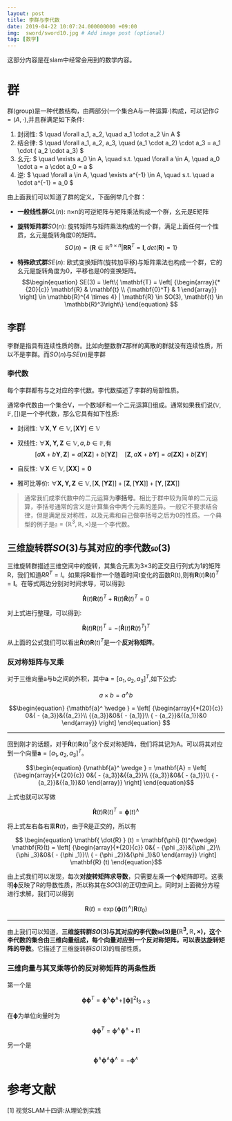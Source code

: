 ```yaml
---
layout: post
title: 李群与李代数
date: 2019-04-22 10:07:24.000000000 +09:00
img:  sword/sword10.jpg # Add image post (optional)
tag: [数学]
---
```


这部分内容是在slam中经常会用到的数学内容。

# 群
群(group)是一种代数结构，由两部分(一个集合A与一种运算$\cdot$)构成，可以记作$G=(A, \cdot)$,并且群满足如下条件:
1. 封闭性:     $ \quad \forall a_1, a_2, \quad a_1 \cdot a_2 \in A $
2. 结合律:     $ \quad \forall a_1, a_2, a_3, \quad (a_1 \cdot a_2) \cdot a_3 = a_1 \cdot ( a_2 \cdot a_3) $
3. 幺元:       $ \quad \exists a_0 \in A, \quad s.t. \quad \forall a \in A, \quad a_0 \cdot a = a \cdot a_0 = a $
4. 逆:        $ \quad \forall a \in A, \quad \exists a^{-1} \in A, \quad s.t. \quad a \cdot a^{-1} = a_0 $

由上面我们可以知道了群的定义，下面例举几个群：
- **一般线性群**$GL(n)$: n×n的可逆矩阵与矩阵乘法构成一个群，幺元是E矩阵

- **旋转矩阵群**$SO(n)$: 旋转矩阵与矩阵乘法构成的一个群，满足上面任何一个性质，幺元是旋转角度0的矩阵。
$$\begin{equation} SO(n) = \{ \mathbf{R} \in \mathbb{R}^{n \times n} | \mathbf{R R}^T = \mathbf{I}, det(\mathbf{R})=1 \} \end{equation}$$

- **特殊欧式群**$SE(n)$: 欧式变换矩阵(旋转加平移)与矩阵乘法也构成一个群，它的幺元是旋转角度为0，平移也是0的变换矩阵。
$$\begin{equation} SE(3) = \left\{ \mathbf{T} = \left[ {\begin{array}{*{20}{c}} \mathbf{R} & \mathbf{t} \\ {\mathbf{0}^T} & 1 \end{array}} \right]  \in \mathbb{R}^{4 \times 4} | \mathbf{R} \in SO(3), \mathbf{t} \in \mathbb{R}^3\right\} \end{equation} $$

## 李群
李群是指具有连续性质的群。比如向整数群Z那样的离散的群就没有连续性质，所以不是李群。而$SO(n)$与$SE(n)$是李群

### 李代数
每个李群都有与之对应的李代数。李代数描述了李群的局部性质。

通常李代数由一个集合V，一个数域F和一个二元运算[]组成。通常如果我们说$(\mathbb{V}, \mathbb{F}, [])$是一个李代数，那么它具有如下性质:
- 封闭性: $\forall \mathbf{X}, \mathbf{Y} \in \mathbb{V}, [\mathbf{X} \mathbf{Y}] \in \mathbb{V}$

- 双线性: $\forall \mathbf{X,Y,Z} \in \mathbb{V}, a,b \in \mathbb{F},$有
$$[a\mathbf{X}+b\mathbf{Y}, \mathbf{Z}] = a[\mathbf{X}\mathbf{Z}] + b [ \mathbf{Y} \mathbf{Z} ] \quad [\mathbf{Z}, a \mathbf{X}+b\mathbf{Y}] = a [\mathbf{Z} \mathbf{X} ]+ b [\mathbf{ZY}]$$

- 自反性: $\forall \mathbf{X} \in \mathbb{V}, [\mathbf{X} \mathbf{X}] = \mathbf{0}$

- 雅可比等价: $\forall \mathbf{X,Y,Z} \in \mathbb{V}, [\mathbf{X}, [\mathbf{YZ}] ] + [\mathbf{Z}, [\mathbf{YX}] ] + [\mathbf{Y}, [\mathbf{ZX}]]$

> 通常我们成李代数中的二元运算为**李括号**。相比于群中较为简单的二元运算，李括号通常的含义是计算集合中两个元素的差异。一般它不要求结合律，但是满足反对称性，以及元素和自己做李括号之后为0的性质。一个典型的例子是$\mathfrak{g} = (\mathbb{R}^3, \mathbb{R}, \times)$是一个李代数。

## 三维旋转群$SO(3)$与其对应的李代数$\mathfrak{so}(3)$
三维旋转群描述三维空间中的旋转，其集合元素为3×3的正交且行列式为1的矩阵R，我们知道$RR^T=I$。如果将R看作一个随着时间t变化的函数R(t),则有$\mathbf{R}(t) \mathbf{R}(t) ^T = \mathbf{I}$。在等式两边分别对时间求导，可以得到:

$$ \begin{equation} \mathbf{\dot{R}} (t) \mathbf{R} {(t)^T} + \mathbf{R} (t) \mathbf{\dot{R}} {(t)^T} = 0 \end{equation} $$

对上式进行整理，可以得到:

$$ \begin{equation} \mathbf{\dot{R}} (t) \mathbf{R} {(t)^T} = - \left(  \mathbf{\dot{R}} (t) \mathbf{R} {(t)^T} \right)^T \end{equation}$$

从上面的公式我们可以看出$\mathbf{\dot{R}} (t) \mathbf{R} {(t)^T}$是一个**反对称矩阵**。

### 反对称矩阵与叉乘
对于三维向量a与b之间的外积，其中$\mathbf{a}=[a_1, a_2, a_3]^T$,如下公式:

$$ a×b = a^{\wedge} b $$

$$\begin{equation}   {\mathbf{a}^ \wedge } = \left[ {\begin{array}{*{20}{c}} 0&{ - {a_3}}&{{a_2}}\\ {{a_3}}&0&{ - {a_1}}\\ { - {a_2}}&{{a_1}}&0 \end{array}} \right] \end{equation} $$

---
回到刚才的话题，对于$\mathbf{\dot{R}} (t) \mathbf{R} {(t)^T}$这个反对称矩阵，我们将其记为A。可以将其对应到一个向量$\mathbf{a}=[a_1, a_2, a_3]^T$。

$$\begin{equation}   {\mathbf{a}^ \wedge } = \mathbf{A} = \left[ {\begin{array}{*{20}{c}} 0&{ - {a_3}}&{{a_2}}\\ {{a_3}}&0&{ - {a_1}}\\ { - {a_2}}&{{a_1}}&0 \end{array}} \right] \end{equation}$$

上式也就可以写做

$$ \begin{equation}   \mathbf{ \dot{R} } (t) \mathbf{R}(t)^T = \mathbf{\phi} (t) ^ {\wedge} \end{equation} $$

将上式左右各右乘$\mathbf{R}(t)$，由于R是正交的，所以有

$$ \begin{equation}   \mathbf{ \dot{R} } (t)  = \mathbf{\phi} (t)^{\wedge} \mathbf{R}(t) =   \left[ {\begin{array}{*{20}{c}}    0&{ - {\phi _3}}&{\phi _2}\\      {\phi _3}&0&{ - {\phi _1}}\\      { - {\phi _2}}&{\phi _1}&0    \end{array}} \right] \mathbf{R} (t) \end{equation}$$

由上式我们可以发现，每次**对旋转矩阵求导数**，只需要左乘一个$\mathbf{\phi}$矩阵即可。这表明$\mathbf{\phi}$反映了R的导数性质，所以称其在$SO(3)$的正切空间上。同时对上面微分方程进行求解，我们可以得到

$$\begin{equation} \label{eq:so3ode} \mathbf{R}(t) = \exp \left( \mathbf{\phi} (t) ^\wedge \right) \mathbf{R}(t_0) \end{equation}$$

---
由上我们可以知道，**三维旋转群$SO(3)$与其对应的李代数$\mathfrak{so}(3)$是$(\mathbb{R}^3, \mathbb{R}, \times)$，这个李代数的集合由三维向量组成，每个向量对应到一个反对称矩阵，可以表达旋转矩阵的导数**。它描述了三维旋转群$SO(3)$的局部性质。

### 三维向量与其叉乘等价的反对称矩阵的两条性质
第一个是

$$ \begin{equation} \mathbf{\phi} \mathbf{\phi}^T = \mathbf{\phi}^{\wedge} \mathbf{\phi}^{\wedge} + \| \mathbf{\phi} \|^2 \mathbf{I}_{3 \times 3} \end{equation} $$

在$\mathbf{\phi}$为单位向量时为

$$ \begin{equation} \mathbf{\phi} \mathbf{\phi}^T = \mathbf{\phi}^{\wedge} \mathbf{\phi}^{\wedge} + \mathbf{I}1 \end{equation} $$

另一个是

$$ \begin{equation} \mathbf{\phi}^{\wedge} \mathbf{\phi}^{\wedge} \mathbf{\phi}^{\wedge} = - \mathbf{\phi}^{\wedge} \end{equation} $$

# 参考文献
[1] 视觉SLAM十四讲:从理论到实践

